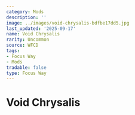 ```yaml
---
category: Mods
description: ''
image: ../images/void-chrysalis-bdfbe17dd5.jpg
last_updated: '2025-09-17'
name: Void Chrysalis
rarity: Uncommon
source: WFCD
tags:
- Focus Way
- Mods
tradable: false
type: Focus Way
---
```


# Void Chrysalis

